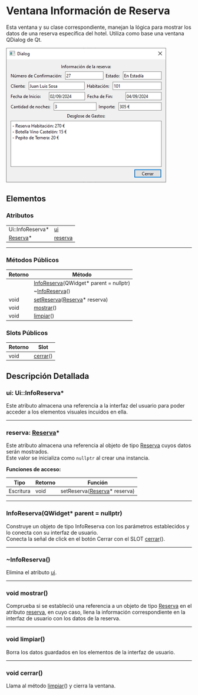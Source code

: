 # Ventana Información de Reserva

Esta ventana y su clase correspondiente, manejan la lógica para mostrar los datos de una reserva específica del hotel. Utiliza como base una ventana QDialog de Qt.

![Ventana Información de Reserva](../../Imagenes/Captura_Ventana_Informacion_Reserva.PNG)

## Elementos

### Atributos

|||
|---|---|
|Ui::InfoReserva*|[ui](#ui-uiinforeserva)|
|[Reserva](../../Clases/Reserva)*|[reserva](#reserva-reserva)|

***

### Métodos Públicos

|Retorno|Método|
|---|---|
||[InfoReserva](#inforeservaqwidget-parent--nullptr)(QWidget* parent = nullptr)|
||~[InfoReserva](#inforeserva)()|
|void|[setReserva](#reserva-reserva)([Reserva](../../Clases/Reserva)* reserva)|
|void|[mostrar](#void-mostrar)()|
|void|[limpiar](#void-limpiar)()|

### Slots Públicos

|Retorno|Slot|
|---|---|
|void|[cerrar](#void-cerrar)()|

## Descripción Detallada

### ui: Ui::InfoReserva*

Este atributo almacena una referencia a la interfaz del usuario para poder acceder a los elementos visuales incuidos en ella.

***

### reserva: [Reserva](../../Clases/Reserva)*

Este atributo almacena una referencia al objeto de tipo [Reserva](../../Clases/Reserva) cuyos datos serán mostrados.  
Este valor se inicializa como `nullptr` al crear una instancia.  
  
**Funciones de acceso:**
  
|Tipo|Retorno|Función|
|---|---|---|
|Escritura|void|setReserva([Reserva](../../Clases/Reserva)* reserva)|

***

### InfoReserva(QWidget* parent = nullptr)

Construye un objeto de tipo InfoReserva con los parámetros establecidos y lo conecta con su interfaz de usuario.  
Conecta la señal de click en el botón Cerrar con el SLOT [cerrar](#void-cerrar)().  

***

### ~InfoReserva()

Elimina el atributo [ui](#ui-uiinforeserva).  

***

### void mostrar()

Comprueba si se estableció una referencia a un objeto de tipo [Reserva](../../Clases/Reserva) en el atributo [reserva](#reserva-reserva), en cuyo caso, llena la información correspondiente en la interfaz de usuario con los datos de la reserva.

***

### void limpiar()

Borra los datos guardados en los elementos de la interfaz de usuario.  

***

### void cerrar()

Llama al método [limpiar](#void-limpiar)() y cierra la ventana.
